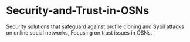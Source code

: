# Security-and-Trust-in-OSNs
Security solutions that safeguard against profile cloning and Sybil attacks on online social networks, Focusing on trust issues in OSNs.
